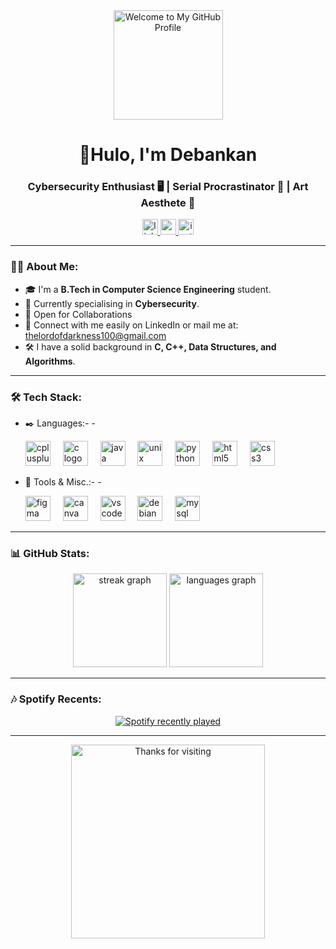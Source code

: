 <!-- Banner Image -->
<div align="center">
  <img height="175" src="https://i.imgur.com/Zh45J8V.gif" alt="Welcome to My GitHub Profile" />
</div>

<!-- Salutation -->
<h1 align="center">👋Hulo, I'm Debankan</h1>
<h3 align="center">Cybersecurity Enthusiast 🖥️ | Serial Procrastinator 🦥 | Art Aesthete 🥸</h3>

<!-- Contact Me -->
<div align="center">
  <a href="https://www.linkedin.com/in/debankan-mullick-1a1701245/" target="_blank">
    <img src="https://img.shields.io/static/v1?message=LinkedIn&logo=linkedin&label=&color=0077B5&logoColor=white&labelColor=&style=for-the-badge" height="25" alt="linkedin logo"  />
  </a>
  <a href="mailto:thelordofdarkness100@gmail.com" target="_blank">
    <img src="https://img.shields.io/static/v1?message=Gmail&logo=gmail&label=&color=D14836&logoColor=white&labelColor=&style=for-the-badge" height="25" alt="gmail logo"  />
  </a>
  <a href="https://www.instagram.com/senor_debankan/" target="_blank">
    <img src="https://img.shields.io/static/v1?message=Instagram&logo=instagram&label=&color=E4405F&logoColor=white&labelColor=&style=for-the-badge" height="25" alt="instagram logo"  />
  </a>
</div>

---

<!-- About Me -->

### 👨‍💻 About Me:

- 🎓 I'm a **B.Tech in Computer Science Engineering** student.
- 🚀 Currently specialising in **Cybersecurity**.
- 🤝 Open for Collaborations 
- 📧 Connect with me easily on LinkedIn or mail me at: [thelordofdarkness100@gmail.com](mailto:thelordofdarkness100@gmail.com)
- 🛠 I have a solid background in **C, C++, Data Structures, and Algorithms**.

---

### 🛠️ Tech Stack:
- ✒️ Languages:- 
  -<div align="left">
    <img src="https://cdn.jsdelivr.net/gh/devicons/devicon/icons/cplusplus/cplusplus-original.svg" height="40" alt="cplusplus logo"  />
    <img width="12" />
    <img src="https://cdn.jsdelivr.net/gh/devicons/devicon/icons/c/c-original.svg" height="40" alt="c logo"  />
    <img width="12" />
    <img src="https://cdn.jsdelivr.net/gh/devicons/devicon/icons/java/java-original.svg" height="40" alt="java logo"  />
    <img width="12" />
    <img src="https://cdn.jsdelivr.net/gh/devicons/devicon/icons/unix/unix-original.svg" height="40" alt="unix logo"  />
    <img width="12" />
    <img src="https://cdn.jsdelivr.net/gh/devicons/devicon/icons/python/python-original.svg" height="40" alt="python logo"  />
    <img width="12" />
    <img src="https://cdn.jsdelivr.net/gh/devicons/devicon/icons/html5/html5-original.svg" height="40" alt="html5 logo"  />
    <img width="12" />
    <img src="https://cdn.jsdelivr.net/gh/devicons/devicon/icons/css3/css3-original.svg" height="40" alt="css3 logo"  />
  </div>

- 📖 Tools & Misc.:- 
  -<div align="left">
      <img src="https://cdn.jsdelivr.net/gh/devicons/devicon/icons/figma/figma-original.svg" height="40" alt="figma logo"  />
      <img width="12" />
      <img src="https://cdn.jsdelivr.net/gh/devicons/devicon/icons/canva/canva-original.svg" height="40" alt="canva logo"  />
      <img width="12" />
      <img src="https://cdn.jsdelivr.net/gh/devicons/devicon/icons/vscode/vscode-original.svg" height="40" alt="vscode logo"  />
      <img width="12" />
      <img src="https://cdn.jsdelivr.net/gh/devicons/devicon/icons/debian/debian-original.svg" height="40" alt="debian logo"  />
      <img width="12" />
      <img src="https://cdn.jsdelivr.net/gh/devicons/devicon/icons/mysql/mysql-original.svg" height="40" alt="mysql logo"  />
   </div>

---

<h3 align="left"> 📊 GitHub Stats:</h3>
<div align="center">
  <img src="https://streak-stats.demolab.com?user=WakataZapaga&locale=en&mode=daily&theme=dracula&hide_border=false&border_radius=5&order=3" height="150" alt="streak graph"  />
  <img src="https://github-readme-stats.vercel.app/api/top-langs?username=WakataZapaga&locale=en&hide_title=false&layout=compact&card_width=320&langs_count=5&theme=dracula&hide_border=false&order=2" height="150" alt="languages graph"  />
</div>

---
<h3 align="left"> 🎶 Spotify Recents:</h3>
<div align="center">
  <a href="https://open.spotify.com/user/31wikagcdx2axtbu2atuqh5hbzda">
    <img src="https://spotify-recently-played-readme.vercel.app/api?user=31wikagcdx2axtbu2atuqh5hbzda&count=3&unique=true" alt="Spotify recently played"  />
  </a>
</div>

---

<div align="center">
  <img height="310" src="https://i.imgur.com/at6ZQyz.gif" alt="Thanks for visiting" />
</div>

###
